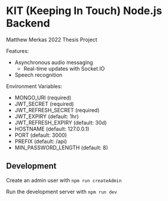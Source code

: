 # KIT (Keeping In Touch) Node.js Backend

Matthew Merkas 2022 Thesis Project

Features:

- Asynchronous audio messaging
  - Real-time updates with Socket.IO
- Speech recognition

Environment Variables:

- MONGO_URI (required)
- JWT_SECRET (required)
- JWT_REFRESH_SECRET (required)
- JWT_EXPIRY (default: 1hr)
- JWT_REFRESH_EXPIRY (default: 30d)
- HOSTNAME (default: 127.0.0.1)
- PORT (default: 3000)
- PREFIX (default: /api)
- MIN_PASSWORD_LENGTH (default: 8)

## Development

Create an admin user with `npm run createAdmin`

Run the development server with `npm run dev`
